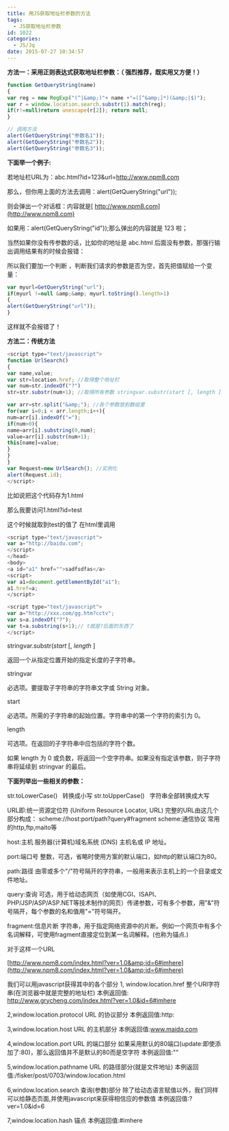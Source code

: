 ```yaml
---
title: 用JS获取地址栏参数的方法
tags:
  - JS获取地址栏参数
id: 1022
categories:
  - JS/Jq
date: 2015-07-27 10:34:57
---
```


**方法一：采用正则表达式获取地址栏参数：（ 强烈推荐，既实用又方便！）**
```javascript
function GetQueryString(name)
{
var reg = new RegExp("(^|&amp;)"+ name +"=([^&amp;]*)(&amp;|$)");
var r = window.location.search.substr(1).match(reg);
if(r!=null)return unescape(r[2]); return null;
}

// 调用方法
alert(GetQueryString("参数名1"));
alert(GetQueryString("参数名2"));
alert(GetQueryString("参数名3"));
```

**下面举一个例子:**

若地址栏URL为：abc.html?id=123&amp;url=http://www.npm8.com

那么，但你用上面的方法去调用：alert(GetQueryString("url"));

则会弹出一个对话框：内容就是[ http://www.npm8.com](http://www.npm8.com)

如果用：alert(GetQueryString("id"));那么弹出的内容就是 123 啦；

当然如果你没有传参数的话，比如你的地址是 abc.html 后面没有参数，那强行输出调用结果有的时候会报错：

所以我们要加一个判断 ，判断我们请求的参数是否为空，首先把值赋给一个变量：

```javascript
var myurl=GetQueryString("url");
if(myurl !=null &amp;&amp; myurl.toString().length>1)
{
alert(GetQueryString("url"));
}
```

这样就不会报错了！

**方法二：传统方法**

```javascript
<script type="text/javascript">
function UrlSearch()
{
var name,value;
var str=location.href; //取得整个地址栏
var num=str.indexOf("?")
str=str.substr(num+1); //取得所有参数 stringvar.substr(start [, length ]

var arr=str.split("&amp;"); //各个参数放到数组里
for(var i=0;i < arr.length;i++){
num=arr[i].indexOf("=");
if(num>0){
name=arr[i].substring(0,num);
value=arr[i].substr(num+1);
this[name]=value;
}
}
}
var Request=new UrlSearch(); //实例化
alert(Request.id);
</script>
```

比如说把这个代码存为1.html

那么我要访问1.html?id=test

这个时候就取到test的值了
在html里调用

```javascript
<script type="text/javascript">
var a="http://baidu.com";
</script>
</head>
<body>
<a id="a1" href="">sadfsdfas</a>
<script>
var a1=document.getElementById("a1");
a1.href=a;
</script>
```

```javascript
<script type="text/javascript">
var a="http://xxx.com/gg.htm?cctv";
var s=a.indexOf("?");
var t=a.substring(s+1);// t就是?后面的东西了
</script>
```

stringvar.substr(_start_ [, _length_ ]

返回一个从指定位置开始的指定长度的子字符串。

stringvar

必选项。要提取子字符串的字符串文字或 String 对象。

start

必选项。所需的子字符串的起始位置。字符串中的第一个字符的索引为 0。

length

可选项。在返回的子字符串中应包括的字符个数。

如果 length 为 0 或负数，将返回一个空字符串。如果没有指定该参数，则子字符串将延续到 stringvar 的最后。

**下面列举出一些相关的参数：**

str.toLowerCase()   转换成小写
str.toUpperCase()   字符串全部转换成大写

URL即:统一资源定位符 (Uniform Resource Locator, URL)
完整的URL由这几个部分构成：
scheme://host:port/path?query#fragment
scheme:通信协议
常用的http,ftp,maito等

host:主机
服务器(计算机)域名系统 (DNS) 主机名或 IP 地址。

port:端口号
整数，可选，省略时使用方案的默认端口，如http的默认端口为80。

path:路径
由零或多个"/"符号隔开的字符串，一般用来表示主机上的一个目录或文件地址。

query:查询
可选，用于给动态网页（如使用CGI、ISAPI、PHP/JSP/ASP/ASP.NET等技术制作的网页）传递参数，可有多个参数，用"&amp;"符号隔开，每个参数的名和值用"="符号隔开。

fragment:信息片断
字符串，用于指定网络资源中的片断。例如一个网页中有多个名词解释，可使用fragment直接定位到某一名词解释。(也称为锚点.)

对于这样一个URL

[http://www.npm8.com/index.html?ver=1.0&amp;id=6#imhere](http://www.npm8.com/index.html?ver=1.0&amp;id=6#imhere)

我们可以用javascript获得其中的各个部分
1, window.location.href
整个URl字符串(在浏览器中就是完整的地址栏)
本例返回值: [http://www.](http://www.maidq.com/index.html?ver=1.0&amp;id=6#imhere)[grycheng](http://www.npm8.com/index.html?ver=1.0&amp;id=6#imhere)[.com/index.html?ver=1.0&amp;id=6#imhere](http://www.maidq.com/index.html?ver=1.0&amp;id=6#imhere)

2,window.location.protocol
URL 的协议部分
本例返回值:http:

3,window.location.host
URL 的主机部分
本例返回值:www.maidq.com

4,window.location.port
URL 的端口部分
如果采用默认的80端口(update:即使添加了:80)，那么返回值并不是默认的80而是空字符
本例返回值:""

5,window.location.pathname
URL 的路径部分(就是文件地址)
本例返回值:/fisker/post/0703/window.location.html

6,window.location.search
查询(参数)部分
除了给动态语言赋值以外，我们同样可以给静态页面,并使用javascript来获得相信应的参数值
本例返回值:?ver=1.0&amp;id=6

7,window.location.hash
锚点
本例返回值:#imhere